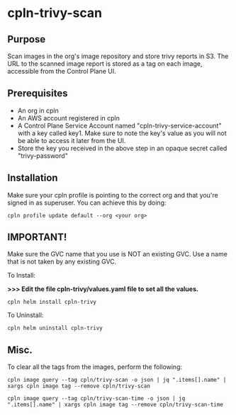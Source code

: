 # cpln-trivy-scan

## Purpose

Scan images in the org's image repository and store trivy reports in S3. The URL to the scanned image report is stored as a tag on each image, accessible from the Control Plane UI.

## Prerequisites

- An org in cpln
- An AWS account registered in cpln
- A Control Plane Service Account named "cpln-trivy-service-account" with a key called key1. Make sure to note the key's value as you will not be able to access it later from the UI.
- Store the key you received in the above step in an opaque secret called "trivy-password"


## Installation

Make sure your cpln profile is pointing to the correct org and that you're signed in as superuser. You can achieve this by doing:

```
cpln profile update default --org <your org>
```

## IMPORTANT!
Make sure the GVC name that you use is NOT an existing GVC. Use a name that is not taken by any existing GVC.


To Install:

**>>> Edit the file cpln-trivy/values.yaml file to set all the values.**

```
cpln helm install cpln-trivy
```

To Uninstall:

```
cpln helm uninstall cpln-trivy
```


## Misc.

To clear all the tags from the images, perform the following:

```
cpln image query --tag cpln/trivy-scan -o json | jq ".items[].name" | xargs cpln image tag --remove cpln/trivy-scan

cpln image query --tag cpln/trivy-scan-time -o json | jq ".items[].name" | xargs cpln image tag --remove cpln/trivy-scan-time

```
